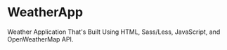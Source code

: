 # WeatherApp
Weather Application That's Built Using HTML, Sass/Less, JavaScript, and OpenWeatherMap API.
